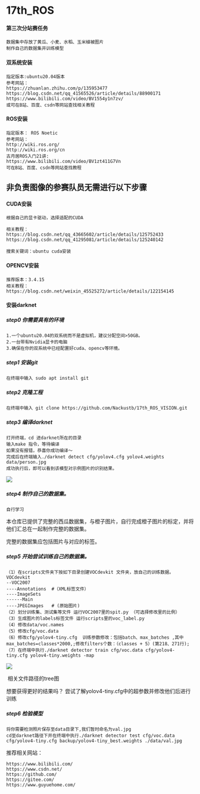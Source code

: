 # 17th_ROS

#### 第三次分站赛任务
```
数据集中存放了黄瓜、小麦、水稻、玉米植被图片
制作自己的数据集并训练模型
```



#### 双系统安装

```
指定版本:ubuntu20.04版本
参考网站：
https://zhuanlan.zhihu.com/p/135953477
https://blog.csdn.net/qq_41565526/article/details/88900171
https://www.bilibili.com/video/BV1554y1n7zv/
或可在B站、百度、csdn等网站查找相关教程
```



#### ROS安装

```
指定版本： ROS Noetic
参考网站：
http://wiki.ros.org/    				 
http://wiki.ros.org/cn
古月居ROS入门21讲:
https://www.bilibili.com/video/BV1zt411G7Vn
可在B站、百度、csdn等网站查找教程
```





## 非负责图像的参赛队员无需进行以下步骤



#### CUDA安装

```
根据自己的显卡驱动，选择适配的CUDA

相关教程：
https://blog.csdn.net/qq_43665602/article/details/125752433
https://blog.csdn.net/qq_41295081/article/details/125240142
		
搜索关键词：ubuntu cuda安装
```



#### OPENCV安装

```
推荐版本：3.4.15
相关教程：https://blog.csdn.net/weixin_45525272/article/details/122154145
```





#### 安装darknet

##### step0 你需要具有的环境

```
1.一个ubuntu20.04的双系统而不是虚拟机，建议分配空间>50GB。
2.一台带有Nvidia显卡的电脑
3.确保在你的双系统中已经配置好cuda、opencv等环境。
```

##### step1 安装git

```
在终端中输入 sudo apt install git
```

##### step2 克隆工程

```
在终端中输入 git clone https://github.com/Nackustb/17th_ROS_VISION.git
```

##### step3 编译darknet

```
打开终端，cd 进darknet所在的目录
输入make 指令，等待编译
如果没有报错，恭喜你成功编译～
完成后在终端输入./darknet detect cfg/yolov4.cfg yolov4.weights data/person.jpg
成功执行后，即可以看到该模型对示例图片的识别结果。
```

![](https://nack-1316646329.cos.ap-nanjing.myqcloud.com/predictions.jpg)

##### step4 制作自己的数据集。

```
自行学习
```

本仓库已提供了完整的西瓜数据集，与橙子图片，自行完成橙子图片的标定，并将他们汇总在一起制作完整的数据集。

完整的数据集应包括图片与对应的标签。

##### step5 开始尝试训练自己的数据集。

```
（1）在scripts文件夹下按如下目录创建VOCdevkit 文件夹，放自己的训练数据。
VOCdevkit
--VOC2007
----Annotations  #（XML标签文件）
----ImageSets
------Main
----JPEGImages   # (原始图片)
（2）划分训练集、测试集等文件 运行VOC2007里的spit.py （可选择修改里的比例）
（3）生成图片的labels标签文件 运行scripts里的voc_label.py 
（4）修改data/voc.names
（5）修改cfg/voc.data
（6）修改cfg/yolov4-tiny.cfg  训练参数修改：包括batch、max_batches ,其中max_batches=classes*2000,;修改filters个数：（classes + 5）(第218、271行);
（7）在终端中执行./darknet detector train cfg/voc.data cfg/yolov4-tiny.cfg yolov4-tiny.weights -map 
```

![](https://nack-1316646329.cos.ap-nanjing.myqcloud.com/微信图片_20231015204437.png)

​																	        相关文件路径的tree图

想要获得更好的结果吗？ 尝试了解yolov4-tiny.cfg中的超参数并修改他们后进行训练

##### step6 检验模型

```
将你需要检测照片保存至data目录下,我们暂时命名为val.jpg
cd至darknet路径下并在终端中执行./darknet detector test cfg/voc.data cfg/yolov4-tiny.cfg backup/yolov4-tiny_best.weights ./data/val.jpg
```





推荐相关网站：

```
https://www.bilibili.com/
https://www.csdn.net/
https://github.com/    
https://gitee.com/
https://www.guyuehome.com/
```

